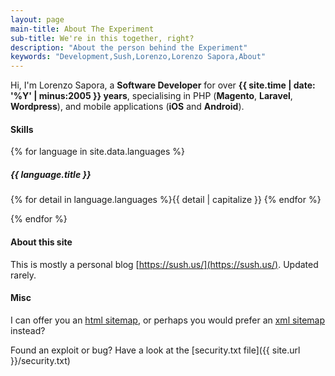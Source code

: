 ```yaml
---
layout: page
main-title: About The Experiment
sub-title: We're in this together, right?
description: "About the person behind the Experiment"
keywords: "Development,Sush,Lorenzo,Lorenzo Sapora,About"
---
```


Hi, I'm Lorenzo Sapora, a **Software Developer** for over **{{ site.time | date: '%Y' | minus:2005 }} years**, specialising in PHP (**Magento**, **Laravel**, **Wordpress**), and mobile applications (**iOS** and **Android**).

#### Skills

{% for language in site.data.languages %}

##### {{ language.title }}

{% for detail in language.languages %}<span class="{{ detail }} about-language">{{ detail | capitalize }} </span>{% endfor %}

{% endfor %}








#### About this site

This is mostly a personal blog [https://sush.us/](https://sush.us/). Updated rarely.
#### Misc

I can offer you an [html sitemap](/sitemap.html), or perhaps you would prefer an [xml sitemap](/sitemap.xml) instead?

Found an exploit or bug? Have a look at the [security.txt file]({{ site.url }}/security.txt)
